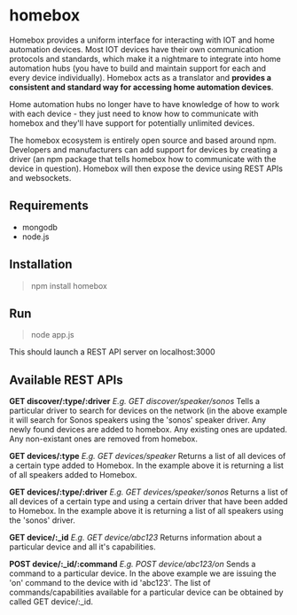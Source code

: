 # homebox
Homebox provides a uniform interface for interacting with IOT and home automation devices. Most IOT devices have their own communication protocols and standards, which make it a nightmare to integrate into home automation hubs (you have to build and maintain support for each and every device individually). Homebox acts as a translator and **provides a consistent and standard way for accessing home automation devices**.

Home automation hubs no longer have to have knowledge of how to work with each device - they just need to know how to communicate with homebox and they'll have support for potentially unlimited devices.

The homebox ecosystem is entirely open source and based around npm. Developers and manufacturers can add support for devices by creating a driver (an npm package that tells homebox how to communicate with the device in question). Homebox will then expose the device using REST APIs and websockets.

## Requirements
- mongodb
- node.js

## Installation
> npm install homebox

## Run
> node app.js

This should launch a REST API server on localhost:3000

## Available REST APIs

**GET discover/:type/:driver**
*E.g. GET discover/speaker/sonos*
Tells a particular driver to search for devices on the network (in the above example it will search for Sonos speakers using the 'sonos' speaker driver. Any newly found devices are added to homebox. Any existing ones are updated. Any non-existant ones are removed from homebox.

**GET devices/:type**
*E.g. GET devices/speaker*
Returns a list of all devices of a certain type added to Homebox. In the example above it is returning a list of all speakers added to Homebox.

**GET devices/:type/:driver**
*E.g. GET devices/speaker/sonos*
Returns a list of all devices of a certain type and using a certain driver that have been added to Homebox. In the example above it is returning a list of all speakers using the 'sonos' driver.

**GET device/:_id**
*E.g. GET device/abc123*
Returns information about a particular device and all it's capabilities.

**POST device/:_id/:command**
*E.g. POST device/abc123/on*
Sends a command to a particular device. In the above example we are issuing the 'on' command to the device with id 'abc123'. The list of commands/capabilities available for a particular device can be obtained by called GET device/:_id.